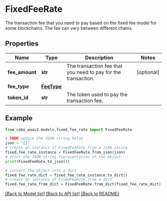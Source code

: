 # FixedFeeRate

The transaction fee that you need to pay based on the fixed fee model for some blockchains. The fee can vary between different chains.

## Properties

Name | Type | Description | Notes
------------ | ------------- | ------------- | -------------
**fee_amount** | **str** | The transaction fee that you need to pay for the transaction. | [optional] 
**fee_type** | [**FeeType**](FeeType.md) |  | 
**token_id** | **str** | The token used to pay the transaction fee. | 

## Example

```python
from cobo_waas2.models.fixed_fee_rate import FixedFeeRate

# TODO update the JSON string below
json = "{}"
# create an instance of FixedFeeRate from a JSON string
fixed_fee_rate_instance = FixedFeeRate.from_json(json)
# print the JSON string representation of the object
print(FixedFeeRate.to_json())

# convert the object into a dict
fixed_fee_rate_dict = fixed_fee_rate_instance.to_dict()
# create an instance of FixedFeeRate from a dict
fixed_fee_rate_from_dict = FixedFeeRate.from_dict(fixed_fee_rate_dict)
```
[[Back to Model list]](../README.md#documentation-for-models) [[Back to API list]](../README.md#documentation-for-api-endpoints) [[Back to README]](../README.md)


